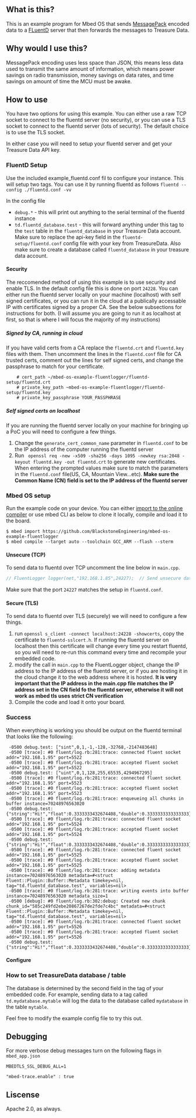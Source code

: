 ## What is this? 
This is an example program for Mbed OS that sends [MessagePack](https://msgpack.org/) encoded data to a [FLuentD](https://www.fluentd.org/) server that then forwards the messages to Treasure Data. 

## Why would I use this? 
MessagePack encoding uses less space than JSON, this means less data used to transmit the same amount of information, which means power savings on radio transmission, money savings on data rates, and time savings on amount of time the MCU must be awake. 

## How to use
You have two options for using this example. You can either use a raw TCP socket to connect to the fluentd server (no security), or you can use a TLS socket to connect to the fluentd server (lots of security). The default choice is to use the TLS socket. 

In either case you will need to setup your fluentd server and get your Treasure Data API key. 

### FluentD Setup
Use the included example_fluentd.conf fil to configure your instance. This will setup two tags. You can use it by running fluentd as follows `fluentd --config ./fluentd.conf -vv`

In the config file
- `debug.*` - this will print out anything to the serial terminal of the fluentd instance
- `td.fluentd_database.test` - this will forward anything under this tag to the `test` table in the `fluentd_database` in your Treasure Data account. Make sure to replace the api-key field in the `fluentd-setup/fluentd.conf` config file with your key from TreasureData. Also make sure to create a database called `fluentd_database` in your treasure data account. 

#### Security 
The reccomended method of using this example is to use security and enable TLS. In the default config file this is done on port `24228`. You can either run the fluentd server locally on your machine (localhost) with self signed certificates, or you can run it in the cloud at a publically accessable IP with certificates signed by a proper CA. See the below subsections for instructions for both. (I will assume you are going to run it as localhost at first, so that is where I will focus the majority of my instructions)

##### Signed by CA, running in cloud

If you have valid certs from a CA replace the `fluentd.crt` and `fluentd.key` files with them. Then uncomment the lines in the `fluentd.conf` file for CA trusted certs, comment out the lines for self signed certs, and change the passphrase to match for your certificate.

```
    # cert_path ~/mbed-os-example-fluentlogger/fluentd-setup/fluentd.crt
    # private_key_path ~mbed-os-example-fluentlogger/fluentd-setup/fluentd.key
    # private_key_passphrase YOUR_PASSPHRASE
```

##### Self signed certs on localhost

If you are running the fluentd server locally on your machine for bringing up a PoC you will need to configure a few things.

1) Change the `generate_cert_common_name` parameter in `fluentd.conf` to be the IP address of the computer running the fluentd server
1) Run ` openssl req -new -x509 -sha256 -days 1095 -newkey rsa:2048 -keyout fluentd.key -out fluentd.crt` to generate new certificates. When entering the prompted values make sure to match the parameters in the `fluentd.conf` file(US, CA, Mountain View...etc). **Make sure the Common Name (CN) field is set to the IP address of the fluentd server**


### Mbed OS setup
Run the example code on your device. You can either [import to the online compiler](http://os.mbed.com/compiler/?import=https%3A%2F%2Fgithub.com%2FBlackstoneEngineering%2Fmbed-os-example-fluentlogger) or use mbed CLI as below to clone it locally, compile and load it to the board. 

```shell
$ mbed import https://github.com/BlackstoneEngineering/mbed-os-example-fluentlogger 
$ mbed compile --target auto --toolchain GCC_ARM --flash --sterm
```

#### Unsecure (TCP)
To send data to fluentd over TCP uncomment the line  below in `main.cpp`. 
```C++
// FluentLogger logger(net,"192.168.1.85",24227);  // Send unsecure data over TCP socket
```
Make sure that the port `24227` matches the setup in `fluentd.conf`.

#### Secure (TLS)
To send data  to fluentd over TLS (securely) we will need to configure a few things. 

1) run `openssl s_client -connect localhost:24228 -showcerts`, copy the certificate to `fluentd-sslcert.h`. If running the fluentd server on localhost then this certificate will change every time you restart fluentd, so you will need to re-run this command every time and recompile your embedded code. 
1) modify the call in `main.cpp` to the FluentLogger object, change the IP address to the IP address of the fluentd server, or if you are hosting it in the cloud change it to the web address where it is hosted. **It is very important that the IP address in the main.cpp file matches the IP address set in the CN field fo the fluentd server, otherwise it will not work as mbed tls uses strict CN verification**
1) Compile the code and load it onto your board. 


### Success
When everything is working you should be output on the fluentd terminal that looks like the following:

```sterm
 -0500 debug.test: ["sint",0,1,-1,-128,-32768,-2147483648]
 -0500 [trace]: #0 fluent/log.rb:281:trace: connected fluent socket addr="192.168.1.95" port=5522
 -0500 [trace]: #0 fluent/log.rb:281:trace: accepted fluent socket addr="192.168.1.95" port=5522
 -0500 debug.test: ["uint",0,1,128,255,65535,4294967295]
 -0500 [trace]: #0 fluent/log.rb:281:trace: connected fluent socket addr="192.168.1.95" port=5523
 -0500 [trace]: #0 fluent/log.rb:281:trace: accepted fluent socket addr="192.168.1.95" port=5523
 -0500 [trace]: #0 fluent/log.rb:281:trace: enqueueing all chunks in buffer instance=70248976563020
 -0500 debug.test: {"string":"Hi!","float":0.3333333432674408,"double":0.3333333333333333}
 -0500 [trace]: #0 fluent/log.rb:281:trace: connected fluent socket addr="192.168.1.95" port=5524
 -0500 [trace]: #0 fluent/log.rb:281:trace: accepted fluent socket addr="192.168.1.95" port=5524
 -0500 debug.test: {"string":"Hi!","float":0.3333333432674408,"double":0.3333333333333333}
 -0500 [trace]: #0 fluent/log.rb:281:trace: connected fluent socket addr="192.168.1.95" port=5525
 -0500 [trace]: #0 fluent/log.rb:281:trace: accepted fluent socket addr="192.168.1.95" port=5525
 -0500 [trace]: #0 fluent/log.rb:281:trace: adding metadata instance=70248976563020 metadata=#<struct Fluent::Plugin::Buffer::Metadata timekey=nil, tag="td.fluentd_database.test", variables=nil>
 -0500 [trace]: #0 fluent/log.rb:281:trace: writing events into buffer instance=70248976563020 metadata_size=1
 -0500 [debug]: #0 fluent/log.rb:302:debug: Created new chunk chunk_id="585c249fd2ebe20867267de2fde7c4bc" metadata=#<struct Fluent::Plugin::Buffer::Metadata timekey=nil, tag="td.fluentd_database.test", variables=nil>
 -0500 [trace]: #0 fluent/log.rb:281:trace: connected fluent socket addr="192.168.1.95" port=5526
 -0500 [trace]: #0 fluent/log.rb:281:trace: accepted fluent socket addr="192.168.1.95" port=5526
 -0500 debug.test: {"string":"Hi!","float":0.3333333432674408,"double":0.3333333333333333}

```

#### Configure 

### How to set TreasureData database / table
The database is determined by the second field in the tag of your embedded code.
For example, sending data to a tag called `td.mydatabase.mytable` will log the data to the database called `mydatabase` in the table `mytable`. 

Feel free to modify the example config file to try this out. 

## Debugging

For more verbose debug messages turn on the following flags in `mbed_app.json`

```
MBEDTLS_SSL_DEBUG_ALL=1

"mbed-trace.enable" : true
```

## Liscense
Apache 2.0, as always.